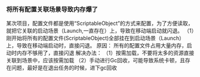 ### 将所有配置关联场景导致内存爆了
某次项目，配置文件都是使用“ScriptableObject”的方式来配置，为了方便读取，就把它关联的启动场景（Launch,一直存在）上，导致在移动端启动就闪退。
（1）刚开始将所有的配置文件(ScriptableObject)全部挂在到启动场景（Launch）上，导致在移动端启动时，直接闪退。
原因：
所有的配置文件占用大量内存，启动时内存不够用了，直接闪退
解决办法：
（1）按需加载，不要将太多的资源直接关联到场景中，应该按需加载
（2）手动进行Gc回收，可能导致系统卡顿，且存在问题，最好是在退出任务的时候，进下gc回收